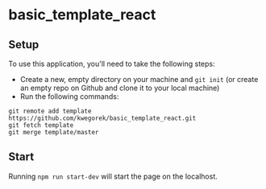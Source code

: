 # basic_template_react


## Setup
To use this application, you'll need to take the following steps:

* Create a new, empty directory on your machine and `git init` (or create an empty repo on
  Github and clone it to your local machine)
* Run the following commands:

```
git remote add template https://github.com/kwegorek/basic_template_react.git
git fetch template
git merge template/master
```

## Start
Running `npm run start-dev` will start the page on the localhost. 


![]()
